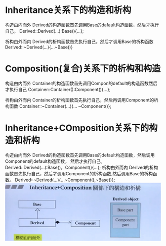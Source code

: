 # Inheritance关系下的构造和析构

构造由内而外
Derived的构造函数首先调用Base的dafault构造函数，然后才执行自己。
Derived::Derived(...):Base(){...};

析构由外而内
Derived的析构函数首先执行自己，然后才调用Base的析构函数
Derived::~Derived(...){...~Base()}


# Composition(复合)关系下的析构和构造

构造由内而外
Container的构造函数首先调用Compon的default的构造函数然后才执行自己
Container::Container():Component(){...};

析构由外而内
Container的析构函数首先执行自己，然后再调用Component的析构函数
Container::~Container(...){... ~Component()};


# Inheritance+COmposition关系下的构造和析构

构造由内而外
Derived的构造函数首先调用Base的default构造函数，然后调用Component的default构造函数，
然后才执行自己。
Derived::Derived(...):Base()，Component(){...};
析构由外而内
Derived的析构函数首先执行自己，然后才调用Component的析构函数,然后调用Base的析构函数。
Derived::~Derived(...){...~Component(),~Base()};
![](6.png)